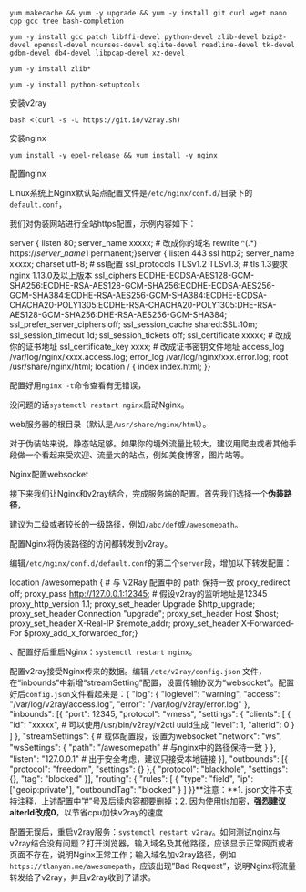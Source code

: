 `yum makecache && yum -y upgrade && yum -y install git curl wget nano cpp gcc tree bash-completion`

`yum -y install gcc patch libffi-devel python-devel zlib-devel bzip2-devel openssl-devel ncurses-devel sqlite-devel readline-devel tk-devel gdbm-devel db4-devel libpcap-devel xz-devel`

`yum -y install zlib*`

`yum -y install python-setuptools`

安装v2ray

`bash <(curl -s -L https://git.io/v2ray.sh)`

安装nginx

`yum install -y epel-release && yum install -y nginx`

配置nginx

Linux系统上Nginx默认站点配置文件是`/etc/nginx/conf.d/`目录下的`default.conf`，

我们对伪装网站进行全站https配置，示例内容如下：

server { listen 80; server\_name xxxxx; # 改成你的域名 rewrite ^(.*) https://$server\_name$1 permanent;}server { listen 443 ssl http2; server\_name xxxxx; charset utf-8; # ssl配置 ssl\_protocols TLSv1.2 TLSv1.3; # tls 1.3要求nginx 1.13.0及以上版本 ssl\_ciphers ECDHE-ECDSA-AES128-GCM-SHA256:ECDHE-RSA-AES128-GCM-SHA256:ECDHE-ECDSA-AES256-GCM-SHA384:ECDHE-RSA-AES256-GCM-SHA384:ECDHE-ECDSA-CHACHA20-POLY1305:ECDHE-RSA-CHACHA20-POLY1305:DHE-RSA-AES128-GCM-SHA256:DHE-RSA-AES256-GCM-SHA384; ssl\_prefer\_server\_ciphers off; ssl\_session\_cache shared:SSL:10m; ssl\_session\_timeout 1d; ssl\_session\_tickets off; ssl\_certificate xxxxx; # 改成你的证书地址 ssl\_certificate\_key xxxx; # 改成证书密钥文件地址 access\_log /var/log/nginx/xxxx.access.log; error_log /var/log/nginx/xxx.error.log; root /usr/share/nginx/html; location / { index index.html; }}

配置好用`nginx -t`命令查看有无错误，

没问题的话`systemctl restart nginx`启动Nginx。

web服务器的根目录（默认是`/usr/share/nginx/html`）。

对于伪装站来说，静态站足够。如果你的境外流量比较大，建议用爬虫或者其他手段做一个看起来受欢迎、流量大的站点，例如美食博客，图片站等。

Nginx配置websocket

接下来我们让Nginx和v2ray结合，完成服务端的配置。首先我们选择一个**伪装路径**，

建议为二级或者较长的一级路径，例如`/abc/def`或`/awesomepath`。

配置Nginx将伪装路径的访问都转发到v2ray。

编辑`/etc/nginx/conf.d/default.conf`的第二个`server`段，增加以下转发配置：

location /awesomepath { # 与 V2Ray 配置中的 path 保持一致 proxy\_redirect off; proxy\_pass http://127.0.0.1:12345; # 假设v2ray的监听地址是12345 proxy\_http\_version 1.1; proxy\_set\_header Upgrade $http\_upgrade; proxy\_set\_header Connection "upgrade"; proxy\_set\_header Host $host; proxy\_set\_header X-Real-IP $remote\_addr; proxy\_set\_header X-Forwarded-For $proxy\_add\_x\_forwarded\_for;}

、配置好后重启Nginx：`systemctl restart nginx`。

配置v2ray接受Nginx传来的数据。编辑 `/etc/v2ray/config.json` 文件，在“inbounds”中新增“streamSetting”配置，设置传输协议为“websocket”。配置好后`config.json`文件看起来是：{ "log": { "loglevel": "warning", "access": "/var/log/v2ray/access.log", "error": "/var/log/v2ray/error.log" }, "inbounds": \[{ "port": 12345, "protocol": "vmess", "settings": { "clients": \[ { "id": "xxxxx", # 可以使用/usr/bin/v2ray/v2ctl uuid生成 "level": 1, "alterId": 0 } \] }, "streamSettings": { # 载体配置段，设置为websocket "network": "ws", "wsSettings": { "path": "/awesomepath" # 与nginx中的路径保持一致 } }, "listen": "127.0.0.1" # 出于安全考虑，建议只接受本地链接 }\], "outbounds": \[{ "protocol": "freedom", "settings": {} },{ "protocol": "blackhole", "settings": {}, "tag": "blocked" }\], "routing": { "rules": \[ { "type": "field", "ip": \["geoip:private"\], "outboundTag": "blocked" } \] }}**注意：**1. json文件不支持注释，上述配置中”#”号及后续内容都要删掉；2. 因为使用tls加密，**强烈建议alterId改成0**，以节省cpu加快v2ray的速度

配置无误后，重启v2ray服务：`systemctl restart v2ray`。如何测试nginx与v2ray结合没有问题？打开浏览器，输入域名及其他路径，应该显示正常网页或者页面不存在，说明Nginx正常工作；输入域名加v2ray路径，例如`https://tlanyan.me/awesomepath`，应该出现”Bad Request”，说明Nginx将流量转发给了v2ray，并且v2ray收到了请求。